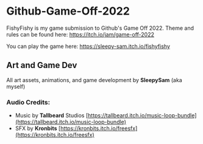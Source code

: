 # Github-Game-Off-2022

FishyFishy is my game submission to Github's Game Off 2022. Theme and rules can be found here: https://itch.io/jam/game-off-2022

You can play the game here: https://sleepy-sam.itch.io/fishyfishy

## Art and Game Dev
All art assets, animations, and game development by **SleepySam** (aka myself)

### Audio Credits:
- Music by **Tallbeard** Studios [https://tallbeard.itch.io/music-loop-bundle](https://tallbeard.itch.io/music-loop-bundle)
- SFX by **Kronbits** [https://kronbits.itch.io/freesfx](https://kronbits.itch.io/freesfx)